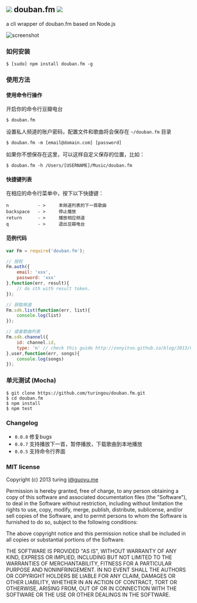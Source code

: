 ![](http://ww3.sinaimg.cn/large/61ff0de3gw1e77q7mth9dj200z00z3ya.jpg) douban.fm ![](https://badge.fury.io/js/douban.fm.png)
---
a cli wrapper of douban.fm based on Node.js

![screenshot](http://ww1.sinaimg.cn/large/61ff0de3jw1e77q9b6ra9j20p00gkjsf.jpg)

### 如何安装
````
$ [sudo] npm install douban.fm -g
````
### 使用方法

#### 使用命令行操作
开启你的命令行豆瓣电台
````
$ douban.fm
````
设置私人频道的账户密码，配置文件和歌曲将会保存在 `~/douban.fm` 目录
````
$ douban.fm -m [email@domain.com] [password] 
````
如果你不想保存在这里，可以这样自定义保存的位置，比如：
````
$ douban.fm -h /Users/[USERNAME]/Music/douban.fm
````
#### 快捷键列表
在相应的命令行菜单中，按下以下快捷键：
````
n           - >     本频道列表的下一首歌曲
backspace   - >     停止播放
return      - >     播放相应频道
q           - >     退出豆瓣电台
````

#### 范例代码
````javascript
var Fm = require('douban.fm');

// 授权
Fm.auth({
    email: 'xxx',
    password: 'xxx'
},function(err, result){
    // do sth with result token.
});

// 获取频道
Fm.sdk.list(function(err, list){
    console.log(list)
});

// 或者歌曲列表
Fm.sdk.channel({
    id: channel.id,
    type: 'n' // check this guide http://zonyitoo.github.io/blog/2013/01/22/doubanfmbo-fang-qi-kai-fa-shou-ji/
},user,function(err, songs){
    console.log(songs)
});
````

### 单元测试 (Mocha)
````
$ git clone https://github.com/turingou/douban.fm.git
$ cd douban.fm
$ npm install 
$ npm test
````

### Changelog
- `0.0.8` 修复bugs
- `0.0.7` 支持播放下一首，暂停播放，下载歌曲到本地播放
- `0.0.5` 支持命令行界面

### MIT license
Copyright (c) 2013 turing <i@guoyu.me>

Permission is hereby granted, free of charge, to any person obtaining a copy
of this software and associated documentation files (the "Software"), to deal
in the Software without restriction, including without limitation the rights
to use, copy, modify, merge, publish, distribute, sublicense, and/or sell
copies of the Software, and to permit persons to whom the Software is
furnished to do so, subject to the following conditions:

The above copyright notice and this permission notice shall be included in
all copies or substantial portions of the Software.

THE SOFTWARE IS PROVIDED "AS IS", WITHOUT WARRANTY OF ANY KIND, EXPRESS OR
IMPLIED, INCLUDING BUT NOT LIMITED TO THE WARRANTIES OF MERCHANTABILITY,
FITNESS FOR A PARTICULAR PURPOSE AND NONINFRINGEMENT. IN NO EVENT SHALL THE
AUTHORS OR COPYRIGHT HOLDERS BE LIABLE FOR ANY CLAIM, DAMAGES OR OTHER
LIABILITY, WHETHER IN AN ACTION OF CONTRACT, TORT OR OTHERWISE, ARISING FROM,
OUT OF OR IN CONNECTION WITH THE SOFTWARE OR THE USE OR OTHER DEALINGS IN
THE SOFTWARE.